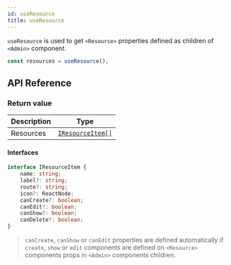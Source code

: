 ```yaml
---
id: useResource
title: useResource
---
```


`useResource` is used to get `<Resource>` properties defined as children of `<Admin>` component.

```ts
const resources = useResource();
```

## API Reference

### Return value

| Description | Type                             |
| ----------- | -------------------------------- |
| Resources   | [`IResourceItem[]`](#interfaces) |

#### Interfaces

```ts
interface IResourceItem {
    name: string;
    label?: string;
    route?: string;
    icon?: ReactNode;
    canCreate?: boolean;
    canEdit?: boolean;
    canShow?: boolean;
    canDelete?: boolean;
}
```

> `canCreate`, `canShow` or `canEdit` properties are defined automatically if `create`, `show` or `edit` components are defined on `<Resource>` components props in `<Admin>` components children.
